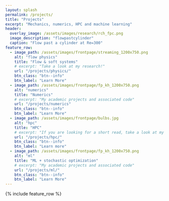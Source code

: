 ```yaml
---
layout: splash
permalink: /projects/
title: "Projects"
excerpt: "Mechanics, numerics, HPC and machine learning"
header:
  overlay_image: /assets/images/research/rch_fpc.png
  image_description: "flowpastcylinder"
  caption: "Flow past a cylinder at Re=300"
feature_row:
  - image_path: /assets/images/frontpage/streaming_1200x750.png
    alt: "flow physics"
    title: "Flow & soft systems"
    # excerpt: "Take a look at my research!"
    url: "/projects/physics/"
    btn_class: "btn--info"
    btn_label: "Learn More"
  - image_path: /assets/images/frontpage/fp_kh_1200x750.png
    alt: "numerics"
    title: "Numerics"
    # excerpt: "My academic projects and associated code"
    url: "/projects/numerics"
    btn_class: "btn--info"
    btn_label: "Learn More"
  - image_path: /assets/images/frontpage/bulbs.jpg
    alt: "hpc"
    title: "HPC"
    # excerpt: "If you are looking for a short read, take a look at my Linkedin"
    url: "/projects/hpc/"
    btn_class: "btn--info"
    btn_label: "Learn more"
  - image_path: /assets/images/frontpage/fp_kh_1200x750.png
    alt: "ml"
    title: "ML + stochastic optimization"
    # excerpt: "My academic projects and associated code"
    url: "/projects/ml/"
    btn_class: "btn--info"
    btn_label: "Learn More"
---
```


{% include feature_row %}
